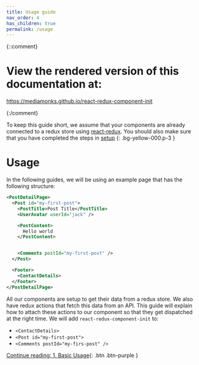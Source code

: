 ```yaml
---
title: Usage guide
nav_order: 4
has_children: true
permalink: /usage
---
```

{::comment}


# View the rendered version of this documentation at:
https://mediamonks.github.io/react-redux-component-init



{:/comment}

To keep this guide short, we assume that your components are already connected to a redux store
using [react-redux](https://github.com/reduxjs/react-redux). You should also make sure that you
have completed the steps in [setup](./setup)
{: .bg-yellow-000.p-3 }

# Usage

In the following guides, we will be using an example page that has the following structure:

```xml
<PostDetailPage>
  <Post id="my-first-post">
    <PostTitle>Post Title</PostTitle>
    <UserAvatar userId="jack" />

    <PostContent>
      Hello world
    </PostContent>


    <Comments postId="my-first-post" />
  </Post>

  <Footer>
    <ContactDetails>
  </Footer>
</PostDetailPage>
```

All our components are setup to get their data from a redux store. We also have redux actions that
fetch this data from an API. This guide will explain how to attach these actions to our component
so that they get dispatched at the right time. We will add `react-redux-component-init` to:

 - `<ContactDetails>`
 - `<Post id="my-first-post">`
 - `<Comments postId="my-firs-post" />`

[Continue reading: 1. Basic Usage](./basic-usage){: .btn .btn-purple }
